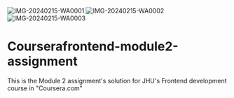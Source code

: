 ![IMG-20240215-WA0001](https://github.com/mandavamshi/Courserafrontend-module2-assignment/assets/114679277/d584bc39-4063-4439-995f-c91a7bfd12bc)
![IMG-20240215-WA0002](https://github.com/mandavamshi/Courserafrontend-module2-assignment/assets/114679277/1f04736f-8b33-48ea-bd73-0b6a42f118fd)
![IMG-20240215-WA0003](https://github.com/mandavamshi/Courserafrontend-module2-assignment/assets/114679277/bd8fc436-d260-42a0-ac2e-4a1669debd2d)




# Courserafrontend-module2-assignment
This is the Module 2 assignment's solution for JHU's Frontend development course in "Coursera.com"

